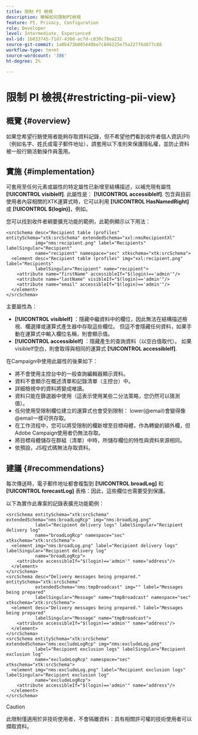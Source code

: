 ```yaml
---
title: 限制 PI 檢視
description: 瞭解如何限制PI檢視
feature: PI, Privacy, Configuration
role: Developer
level: Intermediate, Experienced
exl-id: 1b833745-71d7-430d-ac7d-c830c78ea232
source-git-commit: 1a0b473b005449be7c846225e75a227f6d877c88
workflow-type: tm+mt
source-wordcount: '386'
ht-degree: 2%

---
```


# 限制 PI 檢視{#restricting-pii-view}

## 概覽 {#overview}

如果您希望行銷使用者能夠存取資料記錄，但不希望他們看到收件者個人資訊(PI) （例如名字、姓氏或電子郵件地址），請套用以下准則來保護隱私權，並防止資料被一般行銷活動操作員濫用。

## 實施 {#implementation}

可套用至任何元素或屬性的特定屬性已新增至結構描述，以補充現有屬性 **[!UICONTROL visibleIf]**. 此屬性是： **[!UICONTROL accessibleIf]**. 包含與目前使用者內容相關的XTK運算式時，它可以利用 **[!UICONTROL HasNamedRight]** 或 **[!UICONTROL $(login)]**，例如。

您可以找到收件者綱要擴充功能的範例，此範例顯示以下用法：

```
<srcSchema desc="Recipient table (profiles" entitySchema="xtk:srcSchema" extendedSchema="xxl:nmsRecipientXl"
           img="nms:recipient.png" label="Recipients" labelSingular="Recipient"
           name="recipient" namespace="sec" xtkschema="xtk:srcSchema">
  <element desc="Recipient table (profiles" img="xxl:recipient.png" label="Recipients"
           labelSingular="Recipient" name="recipient">
    <attribute name="firstName" accessibleIf="$(login)=='admin'"/>
    <attribute name="lastName" visibleIf="$(login)=='admin'"/>
    <attribute name="email" accessibleIf="$(login)=='admin'"/>
  </element>
</srcSchema>
```

主要屬性為：

* **[!UICONTROL visibleIf]** ：隱藏中繼資料中的欄位，因此無法在結構描述檢視、欄選擇或運算式產生器中存取這些欄位。 但這不會隱藏任何資料，如果手動在運算式中輸入欄位名稱，則會顯示值。
* **[!UICONTROL accessibleIf]** ：隱藏產生的查詢資料（以空白值取代）。 如果visibleIf空白，則會取得與相同的運算式 **[!UICONTROL accessibleIf]**.

在Campaign中使用此屬性的後果如下：

* 將不會使用主控台中的一般查詢編輯器顯示資料。
* 資料不會顯示在概述清單和記錄清單（主控台）中。
* 詳細檢視中的資料將變成唯讀。
* 資料只能在篩選器中使用（這表示使用某些二分法策略，您仍然可以猜測值）。
* 任何使用受限制欄位建立的運算式也會受到限制： lower(@email)會變得像@email一樣可供存取。
* 在工作流程中，您可以將受限制的欄新增至目標母體，作為轉變的額外欄，但Adobe Campaign使用者仍無法存取。
* 將目標母體儲存在群組（清單）中時，所儲存欄位的特性與資料來源相同。
* 依預設，JS程式碼無法存取資料。

## 建議 {#recommendations}

每次傳送時，電子郵件地址都會複製到 **[!UICONTROL broadLog]** 和 **[!UICONTROL forecastLog]** 表格：因此，這些欄位也需要受到保護。

以下為實作此專案的記錄表擴充功能範例：

```
<srcSchema entitySchema="xtk:srcSchema" extendedSchema="nms:broadLogRcp" img="nms:broadLog.png"
           label="Recipient delivery logs" labelSingular="Recipient delivery log"
           name="broadLogRcp" namespace="sec" xtkschema="xtk:srcSchema">
  <element img="nms:broadLog.png" label="Recipient delivery logs" labelSingular="Recipient delivery log"
           name="broadLogRcp">
    <attribute accessibleIf="$(login)=='admin'" name="address"/>
  </element>
</srcSchema>
<srcSchema desc="Delivery messages being prepared." entitySchema="xtk:srcSchema"
           extendedSchema="nms:tmpBroadcast" img="" label="Messages being prepared"
           labelSingular="Message" name="tmpBroadcast" namespace="sec" xtkschema="xtk:srcSchema">
  <element desc="Delivery messages being prepared." label="Messages being prepared"
           labelSingular="Message" name="tmpBroadcast">
    <attribute accessibleIf="$(login)=='admin'" name="address"/>
  </element>
</srcSchema>
<srcSchema entitySchema="xtk:srcSchema" extendedSchema="nms:excludeLogRcp" img="nms:excludeLog.png"
           label="Recipient exclusion logs" labelSingular="Recipient exclusion log"
           name="excludeLogRcp" namespace="sec" xtkschema="xtk:srcSchema">
  <element img="nms:excludeLog.png" label="Recipient exclusion logs" labelSingular="Recipient exclusion log"
           name="excludeLogRcp">
    <attribute accessibleIf="$(login)=='admin'" name="address"/>
  </element>
</srcSchema>
```

>[!CAUTION]
>
>此限制僅適用於非技術使用者，不會隔離資料：具有相關許可權的技術使用者可以擷取資料。
